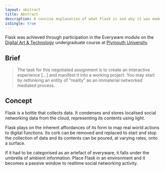 ```yaml
---
layout: abstract
title: Abstract
description: A concise explanation of what Flask is and why it was made
isSingle: true
---
```


Flask was achieved through participation in the Everyware module on the [Digital Art & Technology](http://digitalartandtechnology.co.uk) undergraduate course at [Plymouth University](http://plymouth.ac.uk).

## Brief

> The task for this negotiated assignment is to create an interactive experience […] and manifest it into a working project. You may start by rethinking an entity of “reality” as an immaterial networked mediated process.

## Concept

Flask is a bottle that collects data. It condenses and stores localised social networking data from the cloud, representing its contents using light.

Flask plays on the inherent affordances of its form to map real world actions to digital functions. Its cork can be removed and replaced to start and stop the collection of data and its contents can be poured, at varying rates, onto a surface.

If it had to be categorised as an artefact of everyware, it falls under the umbrella of ambient information. Place Flask in an environment and it becomes a passive window to realtime social networking activity.
